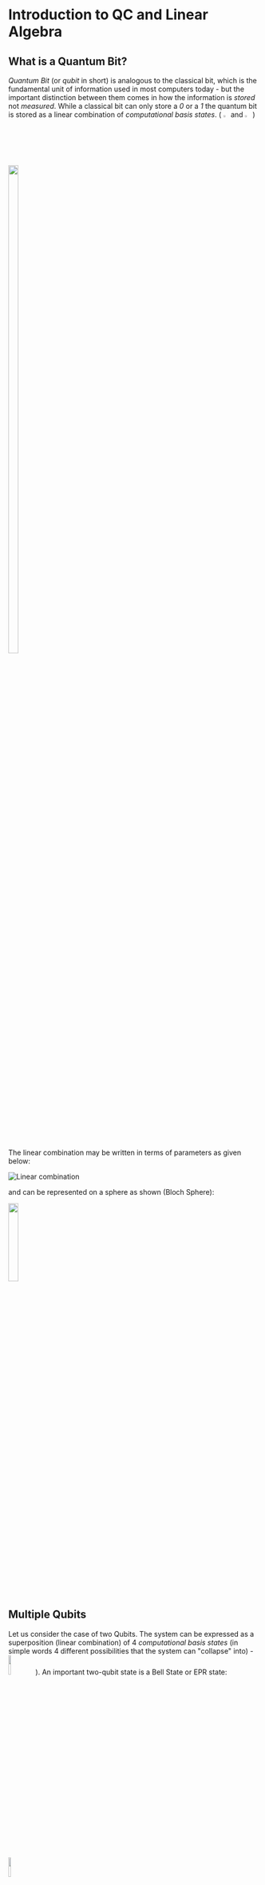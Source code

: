 # Introduction to QC and Linear Algebra
## What is a Quantum Bit?
_Quantum Bit_ (or _qubit_ in short) is analogous to the classical bit, which is the fundamental unit of information used in most computers today - but the important distinction between them comes in how the information is _stored_ not _measured_. While a classical bit can only store a _0_ or a _1_ the quantum bit is stored as a linear combination of _computational basis states_. ( <img src="https://user-images.githubusercontent.com/95964330/164874781-7c8f5ff1-5a00-496c-8f3c-0c8a34f5fea6.png" width=2.2% height=2.2%> and <img src="https://user-images.githubusercontent.com/95964330/164912039-69f001dd-55f6-45e6-9c87-9f276af6081b.png" width=2.2% height=2.2%> )

<img src="https://user-images.githubusercontent.com/95964330/164874629-662d2bef-87f2-4040-998a-5c9d68ef021c.png" width=20% height=50%>

The linear combination may be written in terms of parameters as given below:

![Linear combination](https://user-images.githubusercontent.com/95964330/164911312-21d86906-97e0-4f2c-af14-f1f528ef83e5.png)

and can be represented on a sphere as shown (Bloch Sphere):

<img src="https://user-images.githubusercontent.com/95964330/164911401-18eaa4fc-23b2-4623-a6f0-2630dfee2f4b.png" width=20% height=20%>

## Multiple Qubits
Let us consider the case of two Qubits. The system can be expressed as a superposition (linear combination) of 4 _computational basis states_ (in simple words 4 different possibilities that the system can "collapse" into) - <img src="https://user-images.githubusercontent.com/95964330/164911803-8a1d0b81-915b-4169-8777-876bcc9f42c2.png" width=10% height=10%> ). An important two-qubit state is a Bell State or EPR state:

<img src="https://user-images.githubusercontent.com/95964330/164911760-a353c3dd-6938-45c4-bf37-53ed46193dc2.png" width=10% height=10%>

It has the property that upon measuring the value of the first qubit (which can be either 0 or 1 with the probability 1/2 for each outcome), the outcome of the second qubit is already determined. A strong correlation exists in a Bell state than could ever exist in a classical system.

## Quantum Computation
### Single Qubit Gates
The only single bit gate one can think of in a classical system is the NOT gate - which convert _0_ state to _1_ state and vice-versa. An analogous quantum NOT gate also exists ( named the X gate) - along with an infinite number of other one qubit gates!!!
One property of the single qubit gates, that I find worth mentioning is that they act _linearly_ (meaning, <img src="https://user-images.githubusercontent.com/95964330/164912453-df63f10d-4dec-4215-94f3-3732b38edf19.png" width=7% height=7%> will change to <img src="https://user-images.githubusercontent.com/95964330/164912455-e4c0c738-c414-4059-bbf2-531b29ce0a85.png" width=8% height=8%>) - non-linear behavious of operators can lead to paradoxes such as - time travel, faster-than-light-communication etc; and that they are _Unitary_ (<img src="https://user-images.githubusercontent.com/95964330/164912784-9d16218c-aaba-4080-b2e3-3e5038379c94.png" width=5% height=5%>)

Quantum Operators can be thought of as matrices acting on the vector ![image](https://user-images.githubusercontent.com/95964330/164912587-aabbca59-b3e1-4e88-8398-bf39489420c0.png). For example, the NOT operator can be thought of as the  matrix:

![image](https://user-images.githubusercontent.com/95964330/164912638-f70b94a5-414b-4187-96b6-d88363e70f34.png). The operation of which can be seen as: ![image](https://user-images.githubusercontent.com/95964330/164912741-f88a8066-09cb-4ca6-8a89-b787ed49870a.png)


Other similar qubit operators are:

![image](https://user-images.githubusercontent.com/95964330/164912658-67ff1906-9302-4fd0-ad4c-58e36efc1059.png) - the Z gate

![image](https://user-images.githubusercontent.com/95964330/164912666-d40c7ca7-e7fb-4559-aff2-acf71fea4742.png) - the _Hadamard gate_

The following image summarises the action of some single-qubit operators:

<img src="https://user-images.githubusercontent.com/95964330/164912718-87d63d1e-2115-46ff-a5f8-9ea860a76961.png" width=50% height=50%>

Interestingly, _any_ set of single-quibit gates can be constructed out of a _finite- set of qantum gates - not always exactly, but to an _arbitrarily_ good precision; using the decomposition: <img src="https://user-images.githubusercontent.com/95964330/164959380-c167ae2f-2cee-4b39-8015-1c7001f01f0d.png" width=50% height=50%>

### Multiple Qubit Gates
The prototypical multi-qubit logic gate is the _controlled_-NOT or _CNOT_ gate - the first quibt decides whether the second qubit will be flipped or not. the second qubit will be flipped only if the first qubit (_control qubit_) is set to 1. The action of the gate can be summarised as: <img src="https://user-images.githubusercontent.com/95964330/164959586-e00f0c75-dce5-424c-9b68-d32a7f76a524.png" width=15% height=15%> and can be represented by the matrix:

<img src="https://user-images.githubusercontent.com/95964330/164959626-410d1480-5b14-4615-8e48-73e5d12a72ed.png" width=15% height=15%>

Just like in the glassical gates, the _NAND_ gate can be used to build _every_ other classical gate, in qubit-gates, a combination of the _CNOT_ gate and _single - qubit_ gates can represent _any_ multiple-qubit gate.

One important distinction between classical gates and qubit gates is that there is an irreversible loss of information when classical gates are used. For example - an output _0_ of the _AND_ gate can come from either of the following combinations - (0,1), (1,0), (0,0) - meaning, we cannot retrieve back the input by looking at the output. Surprisingly, qubit-gates, by their representation using _Unitary matrices_ (which are invertible), are also invertible - i.e. the input ca be uniquely determined by looking at the output.

### Measurments in bases other than the computational bases
Note that the states <img src="https://user-images.githubusercontent.com/95964330/164874781-7c8f5ff1-5a00-496c-8f3c-0c8a34f5fea6.png" width=2.2% height=2.2%> and <img src="https://user-images.githubusercontent.com/95964330/164912039-69f001dd-55f6-45e6-9c87-9f276af6081b.png" width=2.2% height=2.2%> are one of many possible choice of basis states.  It is possible to express a state as a linear comination of an arbitrary basis set ( say, <img src="https://user-images.githubusercontent.com/95964330/164992819-a5b7cf69-a5a1-4077-b1dc-1c10b1f423e9.png" width=2.2% height=2.2%> and <img src="https://user-images.githubusercontent.com/95964330/164992852-c824a9b3-a7a0-45f7-9060-91cbca562a1d.png" width=2.2% height=2.2%>). It would help if the  new basis set was orthonormal. In that case the square of the modulus of the coeffecient of each basis would be the probability of that set of outcomes of the set of qubits on measurement.

### Quantum circuits
A number of features of the quantum circuits, which differentiates it from the conventional circuits are:
<ol>
  <li> Quantum circuits do not allow loops/ feedback.</li>
  <li> They do not allow FANIN - several wires being joined together and an bitwise _OR_ of the inputs being shown as output.</li>
  <li> They do not allow FANOUT - several copies of a qubit being produced.</li>
</ol>

Two important elements of a quantum circuit are: 

1. Controlled Gates - with one control bit (similar to that in CNOT gate) and n target qubits - represented by a Unitary matrix U. </li> ![image](https://user-images.githubusercontent.com/95964330/164993180-7653680e-7c97-4d86-aac4-7ac4bb871858.png)
1. "Meter" for measurment of the quantum bit. </li> ![image](https://user-images.githubusercontent.com/95964330/164993191-713ae328-4c33-45ce-8788-6b28ec4c8963.png)

### Qubit Copying - NOT ALLOWED!!!
The _no-cloning_ theorem states that the qubits cannot be copied. A simple way of seeing this is that when a qubits is measured, _no information_ about the probability of the _other_ outcome (the extra hidden information in the qubit regarding the _other_ possibility than the one which is obtained) cannot be obtained. If somehow we _can_ copy the qubit.......there remains a possibility to retrieve the _"extra, hidden information"_, indicating that the qubit cannot have been copied in the first place. 

## Quantum Teleportation
To give an overview of the problem at hand - Alice and Bob generated an EPR Pair together, they both get seperated, and Alice has to deliver a qubit to Bob with two conditions on how she can do that - she cannot view the qubit and can only send _classical_ information to Bob.

<img src="https://user-images.githubusercontent.com/95964330/167312994-c528ff60-0ba9-4331-bf52-91f373f8b6d2.png" width=40% height=40%>

As summarized in the figure, the steps she follows are:
1. Alice sends her qubits through a CNOT gate.
2. She sends her first qubit through a Hadamard gate 
3. She performs a measurment of on bot the qubits.
4. Voila!! She knows what operation Bob needs to perform on the third and the last qubit (which can be shown mathematically), so that the qubit returns to its original state, and therefore Alice has successfully transferred the qubit Bob without Bob "seeing" the qubit.

So.....can information be transmitted faster than light??? N..n..not really. The fact that Alice has to send Bob the information of which gate to apply to the last qubit, restricts 'faster than light' communication. Without the classical channel the teleportation does not convey any information at all.

## Quantum Alorithms
How does that class compare with the computations which can be performed using classical logical circuits? The quantum computer _does_ have an upper hand over a classical computer in some class of problems....which are elaborated below.

### Toffoli Gates
Classical gates (made of NAND and NOT) are irreversible, but can be replaced by an equivalent quantum _reversible_ gate known as the Toffoli gate. The Toffoli gate
has three input bits and three output bits - two bits are _ontrol_ bits and one is the _output_ bit, as illustrated below:

<img src="https://user-images.githubusercontent.com/95964330/167313676-adf4aafe-49c2-43c3-a2e3-36e4832b5646.png" width=40% height=40%>

The rule for the Toffoli gate is: The third bit is a target bit that is ﬂipped if both control bits are set to 1, and otherwise is left alone. The toffoli gate can be used to simulate both the NAND gate and the NOT gate - and therefore, all the classical gates. 

### Quantum Parallelism 
Heuristically, and at the risk of over-simplifying, quantum parallelism allows quantum computers to evaluate a function f(x) for many different values of x simultaneously. 
### Deutsch's Algorithm

### The Deutsch-Jozsa Algorithm 

# Linear Algebra 
Since a good understanding of quantum mechanics is based upon a solid understanding of Linear Algebra, here is some basic review of the important concepts in Linear Algebra.

## Vectors and Basic Notations
1. A vectors in Quantum Mechanics is denoted by - <img src="https://user-images.githubusercontent.com/95964330/166400275-267c42c0-960c-439e-8396-9872eb6eeccb.png" width=2.2% height=2.2%>. The zero vector is denoted as **0** (not <img src="https://user-images.githubusercontent.com/95964330/166400403-5da0886d-32a3-4493-915d-de5bcdf0d510.png" width=2.2% height=2.2%>).
2. A vector subspace of a vector space _V_ is a subset _W_ of _V_ such that _W_ is also a vector space, that is, _W_ must be closed under scalar multiplication and addition.
3. Here are some basic notations: 


<img src="https://user-images.githubusercontent.com/95964330/166400521-0ab48ac5-7b8b-4f3d-9d68-0abf13c9f9df.png" width=35% height=35%>

## Bases, Linear Independence and Linear Operators

1. A _spanning set_ is a set of vectors, such that any vector in the subspace can be written as a linear combination of those vectors.
2. A set of _non-zero_ vectors is called _linearly dependent_, if there exists complex numbers such that a non-trivial linear combination of vectors is equal to the _0_ vector. If not, the set of vectors is called _linearly independent_.
3. 






























